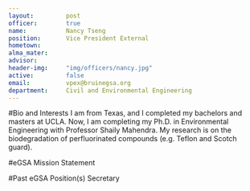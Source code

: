 ```yaml
---
layout:     	post
officer:        true
name:      		Nancy Tseng
position: 		Vice President External
hometown: 		
alma_mater: 	
advisor: 		
header-img: 	"img/officers/nancy.jpg"
active: 		false
email: 			vpex@bruinegsa.org
department: 	Civil and Environmental Engineering
---
```


#Bio and Interests
I am from Texas, and I completed my bachelors and masters at UCLA. Now, I am completing my Ph.D. in Environmental Engineering with Professor Shaily Mahendra. My research is on the biodegradation of perfluorinated compounds (e.g. Teflon and Scotch guard).

#eGSA Mission Statement


#Past eGSA Position(s)
Secretary


